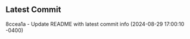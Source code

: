 
## Latest Commit
8ccea1a - Update README with latest commit info (2024-08-29 17:00:10 -0400) <Yunxi-Zhou>
